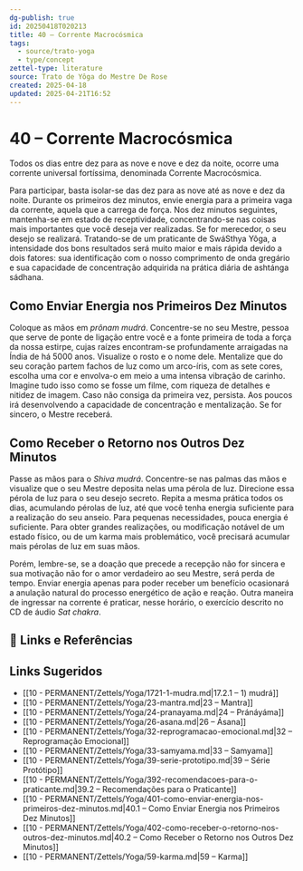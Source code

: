 ```yaml
---
dg-publish: true
id: 20250418T020213
title: 40 – Corrente Macrocósmica
tags:
  - source/trato-yoga
  - type/concept
zettel-type: literature
source: Trato de Yôga do Mestre De Rose
created: 2025-04-18
updated: 2025-04-21T16:52
---
```


# 40 – Corrente Macrocósmica

Todos os dias entre dez para as nove e nove e dez da noite, ocorre uma corrente universal fortíssima, denominada Corrente Macrocósmica.

Para participar, basta isolar-se das dez para as nove até as nove e dez da noite. Durante os primeiros dez minutos, envie energia para a primeira vaga da corrente, aquela que a carrega de força. Nos dez minutos seguintes, mantenha-se em estado de receptividade, concentrando-se nas coisas mais importantes que você deseja ver realizadas. Se for merecedor, o seu desejo se realizará. Tratando-se de um praticante de SwáSthya Yôga, a intensidade dos bons resultados será muito maior e mais rápida devido a dois fatores: sua identificação com o nosso comprimento de onda gregário e sua capacidade de concentração adquirida na prática diária de ashtánga sádhana.

## Como Enviar Energia nos Primeiros Dez Minutos

Coloque as mãos em *prônam mudrá*. Concentre-se no seu Mestre, pessoa que serve de ponte de ligação entre você e a fonte primeira de toda a força da nossa estirpe, cujas raízes encontram-se profundamente arraigadas na Índia de há 5000 anos. Visualize o rosto e o nome dele. Mentalize que do seu coração partem fachos de luz como um arco-íris, com as sete cores, escolha uma cor e envolva-o em meio a uma intensa vibração de carinho. Imagine tudo isso como se fosse um filme, com riqueza de detalhes e nitidez de imagem. Caso não consiga da primeira vez, persista. Aos poucos irá desenvolvendo a capacidade de concentração e mentalização. Se for sincero, o Mestre receberá.

## Como Receber o Retorno nos Outros Dez Minutos

Passe as mãos para o *Shiva mudrá*. Concentre-se nas palmas das mãos e visualize que o seu Mestre deposita nelas uma pérola de luz. Direcione essa pérola de luz para o seu desejo secreto. Repita a mesma prática todos os dias, acumulando pérolas de luz, até que você tenha energia suficiente para a realização do seu anseio. Para pequenas necessidades, pouca energia é suficiente. Para obter grandes realizações, ou modificação notável de um estado físico, ou de um karma mais problemático, você precisará acumular mais pérolas de luz em suas mãos.
    
Porém, lembre-se, se a doação que precede a recepção não for sincera e sua motivação não for o amor verdadeiro ao seu Mestre, será perda de tempo. Enviar energia apenas para poder receber um benefício ocasionará a anulação natural do processo energético de ação e reação. Outra maneira de ingressar na corrente é praticar, nesse horário, o exercício descrito no CD de áudio *Sat chakra*.

## 🔗 Links e Referências

## Links Sugeridos

- [[10 - PERMANENT/Zettels/Yoga/1721-1-mudra.md\|17.2.1 – 1) mudrá]]
- [[10 - PERMANENT/Zettels/Yoga/23-mantra.md\|23 – Mantra]]
- [[10 - PERMANENT/Zettels/Yoga/24-pranayama.md\|24 – Pránáyáma]]
- [[10 - PERMANENT/Zettels/Yoga/26-asana.md\|26 – Ásana]]
- [[10 - PERMANENT/Zettels/Yoga/32-reprogramacao-emocional.md\|32 – Reprogramação Emocional]]
- [[10 - PERMANENT/Zettels/Yoga/33-samyama.md\|33 – Samyama]]
- [[10 - PERMANENT/Zettels/Yoga/39-serie-prototipo.md\|39 – Série Protótipo]]
- [[10 - PERMANENT/Zettels/Yoga/392-recomendacoes-para-o-praticante.md\|39.2 – Recomendações para o Praticante]]
- [[10 - PERMANENT/Zettels/Yoga/401-como-enviar-energia-nos-primeiros-dez-minutos.md\|40.1 – Como Enviar Energia nos Primeiros Dez Minutos]]
- [[10 - PERMANENT/Zettels/Yoga/402-como-receber-o-retorno-nos-outros-dez-minutos.md\|40.2 – Como Receber o Retorno nos Outros Dez Minutos]]
- [[10 - PERMANENT/Zettels/Yoga/59-karma.md\|59 – Karma]]